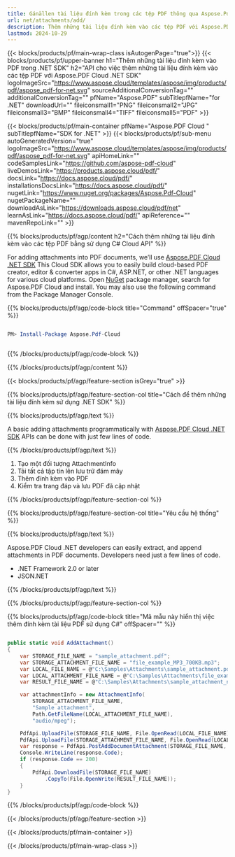 ```yaml
---
title: Gánällen tài liệu đính kèm trong các tệp PDF thông qua Aspose.Pdf Cloud .NET SDK
url: net/attachments/add/
description: Thêm những tài liệu đính kèm vào các tệp PDF với Aspose.PDF Cloud SDK cho .NET. Nhúng tài liệu, hình ảnh và nhiều hơn nữa vào tệp PDF của bạn.
lastmod: 2024-10-29
---
```


{{< blocks/products/pf/main-wrap-class isAutogenPage="true">}}
{{< blocks/products/pf/upper-banner h1="Thêm những tài liệu đính kèm vào PDF trong .NET SDK" h2="API cho việc thêm những tài liệu đính kèm vào các tệp PDF với Aspose.PDF Cloud .NET SDK" logoImageSrc="https://www.aspose.cloud/templates/aspose/img/products/pdf/aspose_pdf-for-net.svg" sourceAdditionalConversionTag="" additionalConversionTag="" pfName="Aspose.PDF" subTitlepfName="for .NET" downloadUrl="" fileiconsmall1="PNG" fileiconsmall2="JPG" fileiconsmall3="BMP" fileiconsmall4="TIFF" fileiconsmall5="PDF" >}}

{{< blocks/products/pf/main-container pfName="Aspose.PDF Cloud " subTitlepfName="SDK for .NET" >}}
{{< blocks/products/pf/sub-menu autoGeneratedVersion="true" logoImageSrc="https://www.aspose.cloud/templates/aspose/img/products/pdf/aspose_pdf-for-net.svg" apiHomeLink="" codeSamplesLink="https://github.com/aspose-pdf-cloud" liveDemosLink="https://products.aspose.cloud/pdf/" docsLink="https://docs.aspose.cloud/pdf/" installationsDocsLink="https://docs.aspose.cloud/pdf/" nugetLink="https://www.nuget.org/packages/Aspose.Pdf-Cloud" nugetPackageName="" downloadAsLink="https://downloads.aspose.cloud/pdf/net" learnAsLink="https://docs.aspose.cloud/pdf/" apiReference="" mavenRepoLink="" >}}

{{% blocks/products/pf/agp/content h2="Cách thêm những tài liệu đính kèm vào các tệp PDF bằng sử dụng C# Cloud API" %}}

For adding attachments into PDF documents, we’ll use
[Aspose.PDF Cloud .NET SDK](https://products.aspose.cloud/pdf/net/)
This Cloud SDK allows you to easily build cloud-based PDF creator, editor & converter apps in C#, ASP.NET, or other .NET languages for various cloud platforms. Open
[NuGet](https://www.nuget.org/packages/Aspose.Pdf-Cloud)
package manager, search for
Aspose.PDF Cloud
and install. You may also use the following command from the Package Manager Console.

{{% blocks/products/pf/agp/code-block title="Command" offSpacer="true" %}}

```powershell

PM> Install-Package Aspose.Pdf-Cloud 



```

{{% /blocks/products/pf/agp/code-block %}}

{{% /blocks/products/pf/agp/content %}}

{{< blocks/products/pf/agp/feature-section isGrey="true" >}}

{{% blocks/products/pf/agp/feature-section-col title="Cách để thêm những tài liệu đính kèm sử dụng .NET SDK" %}}

{{% blocks/products/pf/agp/text %}}

A basic adding attachments programmatically with
[Aspose.PDF Cloud .NET SDK](https://products.aspose.cloud/pdf/net/)
APIs can be done with just few lines of code.

{{% /blocks/products/pf/agp/text %}}

1. Tạo một đối tượng AttachmentInfo
1. Tải tất cả tập tin lên lưu trữ đám mây
1. Thêm đính kèm vào PDF
1. Kiểm tra trang đáp và lưu PDF đã cập nhật

{{% /blocks/products/pf/agp/feature-section-col %}}

{{% blocks/products/pf/agp/feature-section-col title="Yêu cầu hệ thống" %}}

{{% blocks/products/pf/agp/text %}}

Aspose.PDF Cloud .NET developers can easily extract, and append attachments in PDF documents. Developers need just a few lines of code.

+ .NET Framework 2.0 or later
+ JSON.NET

{{% /blocks/products/pf/agp/text %}}

{{% /blocks/products/pf/agp/feature-section-col %}}

{{% blocks/products/pf/agp/code-block title="Mã mẫu này hiển thị việc thêm đính kèm tài liệu PDF sử dụng C#" offSpacer="" %}}

```cs

public static void AddAttachment()
{
    var STORAGE_FILE_NAME = "sample_attachment.pdf";
    var STORAGE_ATTACHMENT_FILE_NAME = "file_example_MP3_700KB.mp3";
    var LOCAL_FILE_NAME = @"C:\Samples\Attachments\sample_attachment.pdf";
    var LOCAL_ATTACHMENT_FILE_NAME = @"C:\Samples\Attachments\file_example_MP3_700KB.mp3";
    var RESULT_FILE_NAME = @"C:\Samples\Attachments\sample_attachment_new.pdf";

    var attachmentInfo = new AttachmentInfo(
        STORAGE_ATTACHMENT_FILE_NAME,
        "Sample attachment",
        Path.GetFileName(LOCAL_ATTACHMENT_FILE_NAME),
        "audio/mpeg");

    PdfApi.UploadFile(STORAGE_FILE_NAME, File.OpenRead(LOCAL_FILE_NAME));
    PdfApi.UploadFile(STORAGE_ATTACHMENT_FILE_NAME, File.OpenRead(LOCAL_ATTACHMENT_FILE_NAME));
    var response = PdfApi.PostAddDocumentAttachment(STORAGE_FILE_NAME, attachmentInfo);
    Console.WriteLine(response.Code);
    if (response.Code == 200)
    {
        PdfApi.DownloadFile(STORAGE_FILE_NAME)
            .CopyTo(File.OpenWrite(RESULT_FILE_NAME));
    }
}
```

{{% /blocks/products/pf/agp/code-block %}}

{{< /blocks/products/pf/agp/feature-section >}}

{{< /blocks/products/pf/main-container >}}

{{< /blocks/products/pf/main-wrap-class >}}
